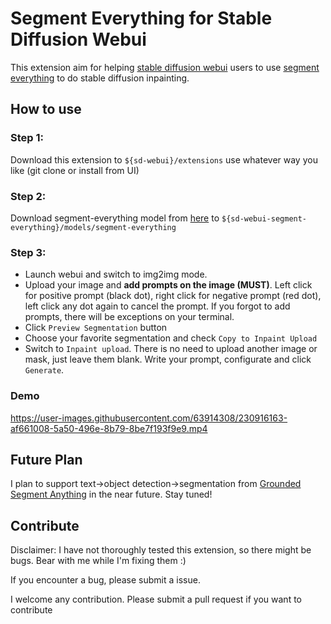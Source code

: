 # Segment Everything for Stable Diffusion Webui

This extension aim for helping [stable diffusion webui](https://github.com/AUTOMATIC1111/stable-diffusion-webui) users to use [segment everything](https://github.com/facebookresearch/segment-anything/) to do stable diffusion inpainting.

## How to use

### Step 1:

Download this extension to `${sd-webui}/extensions` use whatever way you like (git clone or install from UI)

### Step 2:

Download segment-everything model from [here](https://github.com/facebookresearch/segment-anything#model-checkpoints) to `${sd-webui-segment-everything}/models/segment-everything`

### Step 3:

- Launch webui and switch to img2img mode. 
- Upload your image and **add prompts on the image (MUST)**. Left click for positive prompt (black dot), right click for negative prompt (red dot), left click any dot again to cancel the prompt. If you forgot to add prompts, there will be exceptions on your terminal.
- Click `Preview Segmentation` button
- Choose your favorite segmentation and check `Copy to Inpaint Upload`
- Switch to `Inpaint upload`. There is no need to upload another image or mask, just leave them blank. Write your prompt, configurate and click `Generate`.

### Demo

https://user-images.githubusercontent.com/63914308/230916163-af661008-5a50-496e-8b79-8be7f193f9e9.mp4

## Future Plan

I plan to support text->object detection->segmentation from [Grounded Segment Anything](https://github.com/IDEA-Research/Grounded-Segment-Anything/) in the near future. Stay tuned!

## Contribute

Disclaimer: I have not thoroughly tested this extension, so there might be bugs. Bear with me while I'm fixing them :)

If you encounter a bug, please submit a issue. 

I welcome any contribution. Please submit a pull request if you want to contribute
